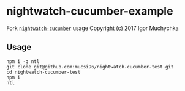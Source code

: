 # nightwatch-cucumber-example
Fork [`nightwatch-cucumber`](https://github.com/mucsi96/nightwatch-cucumber-example) usage
Copyright (c) 2017 Igor Muchychka

## Usage

```
npm i -g ntl
git clone git@github.com:mucsi96/nightwatch-cucumber-test.git
cd nightwatch-cucumber-test
npm i
ntl
```
